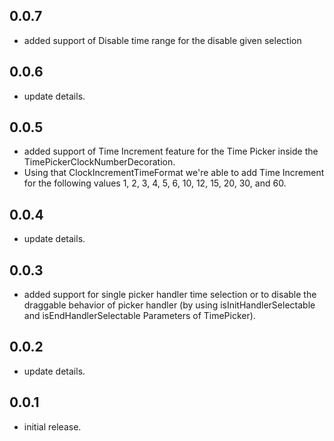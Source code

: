## 0.0.7

* added support of Disable time range for the disable given selection

## 0.0.6

* update details.

## 0.0.5

* added support of Time Increment feature for the Time Picker inside the
  TimePickerClockNumberDecoration.
* Using that ClockIncrementTimeFormat we're able to add Time Increment for the following values 1,
  2, 3, 4, 5, 6, 10, 12, 15, 20, 30, and 60.

## 0.0.4

* update details.

## 0.0.3

* added support for single picker handler time selection or to disable the draggable behavior of
  picker handler (by using isInitHandlerSelectable and isEndHandlerSelectable Parameters of
  TimePicker).

## 0.0.2

* update details.

## 0.0.1

* initial release.